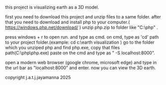 this project is visualizing earth as a 3D model.

first you need to download this project and unzip files to a same folder.
after that you need to download and install php to your computer.( https://windows.php.net/download/ )
unzip php.zip to folder like "C:\php" .

press windows + r to open run. and type as cmd.
on cmd, type as 'cd' path to your project folder.(example: cd c:\earth visualization )
go to the folder which you unziped php and find php.exe, copy that files path(C:\php\php.exe) paste on the cmd and type as " -S localhost:8000".

open a modern web browser (google chrome, microsoft edge) and type in the url bar as "localhost:8000" and enter.
now you can view the 3D earth.

copyright j.a.t.j.jayamanna 2025
